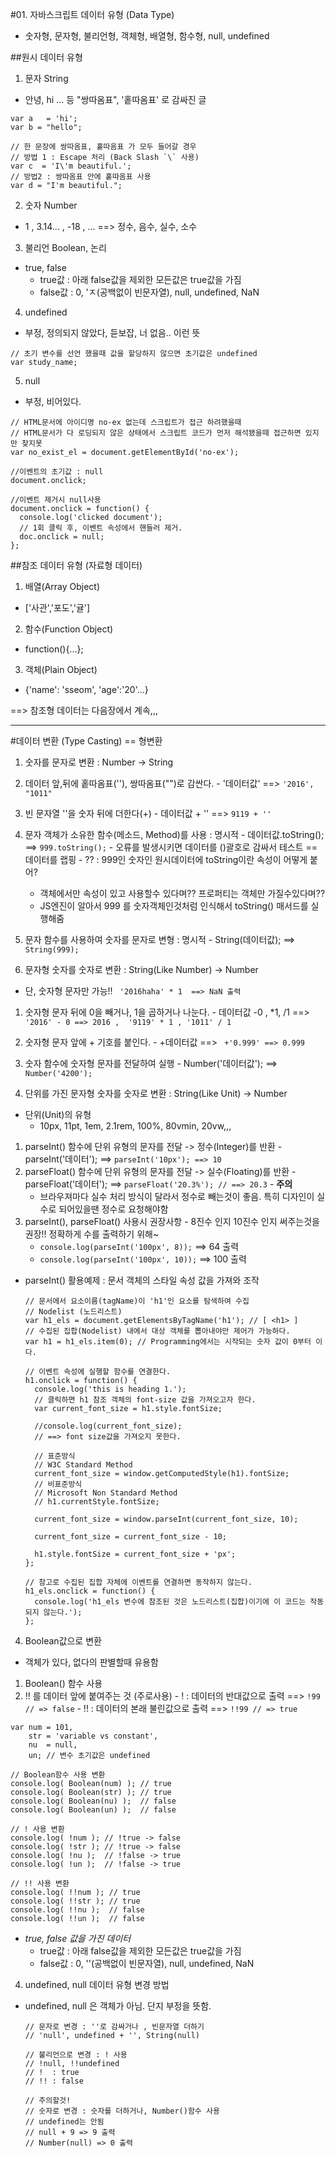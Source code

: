 #01. 자바스크립트 데이터 유형 (Data Type)
- 숫자형, 문자형, 불리언형, 객체형, 배열형, 함수형, null, undefined

##원시 데이터 유형
1. 문자 String
  - 안녕, hi ... 등  "쌍따옴표", '홑따옴표' 로 감싸진 글
  ```
  var a   = 'hi';
  var b = "hello";

  // 한 문장에 쌍따옴표, 홑따옴표 가 모두 들어갈 경우 
  // 방법 1 : Escape 처리 (Back Slash `\` 사용) 
  var c  = 'I\'m beautiful.'; 
  // 방법2 : 쌍따옴표 안에 홑따옴표 사용
  var d = "I'm beautiful.";
  ```

2. 숫자 Number
  - 1 , 3.14... , -18 , ...   ==> 정수, 음수, 실수, 소수

3. 불리언 Boolean, 논리 
  - true, false
    + true값 : 아래 false값을 제외한 모든값은 true값을 가짐
    + false값 : 0, 'ㅈ(공백없이 빈문자열), null, undefined, NaN

4. undefined 
  - 부정, 정의되지 않았다, 듣보잡, 너 없음.. 이런 뜻
  ```
  // 초기 변수를 선언 했을때 값을 할당하지 않으면 초기값은 undefined
  var study_name;
  ```

5. null
  - 부정, 비어있다.
  ```
  // HTML문서에 아이디명 no-ex 없는데 스크립트가 접근 하려했을때
  // HTML문서가 다 로딩되지 않은 상태에서 스크립트 코드가 먼저 해석됐을때 접근하면 있지만 찾지못
  var no_exist_el = document.getElementById('no-ex');

  //이벤트의 초기값 : null
  document.onclick;

  //이벤트 제거시 null사용
  document.onclick = function() {
    console.log('clicked document');
    // 1회 클릭 후, 이벤트 속성에서 핸들러 제거.
    doc.onclick = null;
  };

  ```


##참조 데이터 유형 (자료형 데이터)
1. 배열(Array Object)
  - ['사관','포도','귤']

2. 함수(Function Object)
  - function(){...};

3. 객체(Plain Object)
  - {'name': 'sseom', 'age':'20'...}

==> 참조형 데이터는 다음장에서 계속,,,

---

#데이터 변환 (Type Casting) == 형변환
1. 숫자를 문자로 변환 : Number -> String
  1. 데이터 앞,뒤에 홑따옴표(''), 쌍따옴표("")로 감싼다.
    - '데이터값' ==> ` '2016', "1011" `
  2. 빈 문자열 ''을 숫자 뒤에 더한다(+)
    - 데이터값 + '' ==>  ` 9119 + '' `
  3. 문자 객체가 소유한 함수(메소드, Method)를 사용 : 명시적
    - 데이터값.toString();  ==>  `999.toString();`
    - 오류를 발생시키면 데이터를 ()괄호로 감싸서 테스트 == 데이터를 랩핑
    - ?? : 999인 숫자인 원시데이터에 toString이란 속성이 어떻게 붙어?
      + 객체에서만 속성이 있고 사용할수 있다며?? 프로퍼티는 객체만 가질수있다며?? 
      + JS엔진이 알아서 999 를 숫자객체인것처럼 인식해서 toString() 매서드를 실행해줌
  4. 문자 함수를 사용하여 숫자를 문자로 변형 : 명시적
    - String(데이터값);  ==>  `String(999);`

2. 문자형 숫자를 숫자로 변환 : String(Like Number) -> Number
  - 단, 숫자형 문자만 가능!! ` '2016haha' * 1  ==> NaN 출력`
  1. 숫자형 문자 뒤에 0을 빼거나, 1을 곱하거나 나눈다.
    - 데이터값 -0 , *1, /1 ==>  `'2016' - 0 ==> 2016 ,  '9119' * 1 , '1011' / 1 `
  2. 숫자형 문자 앞에 + 기호를 붙인다.
    - +데이터값 ==>  `  +'0.999' ==> 0.999 `
  3. 숫자 함수에 숫자형 문자를 전달하여 실행
    - Number('데이터값'); ==>  `Number('4200');`

3. 단위를 가진 문자형 숫자를 숫자로 변환 : String(Like Unit) -> Number
  - 단위(Unit)의 유형
    + 10px, 11pt, 1em, 2.1rem, 100%, 80vmin, 20vw,,,
  1. parseInt() 함수에 단위 유형의 문자를 전달 -> 정수(Integer)를 반환
    - parseInt('데이터'); ==> `parseInt('10px'); ==> 10`
  2. parseFloat() 함수에 단위 유형의 문자를 전달 -> 실수(Floating)를 반환
    - parseFloat('데이터'); ==>  `parseFloat('20.3%'); // ==> 20.3`
    - **주의** 
      + 브라우져마다 실수 처리 방식이 달라서 정수로 빼는것이 좋음. 특히 디자인이 실수로 되어있을땐 정수로 요청해야함
  3. parseInt(), parseFloat() 사용시 권장사항
    - 8진수 인지 10진수 인지 써주는것을 권장!! 정확하게 수를 출력하기 위해~
      + `console.log(parseInt('100px', 8));` ==> 64 출력
      + `console.log(parseInt('100px', 10));` ==> 100 출력
  
  - parseInt() 활용예제 : 문서 객체의 스타일 속성 값을 가져와 조작
    ```
    // 문서에서 요소이름(tagName)이 'h1'인 요소를 탐색하여 수집
    // Nodelist (노드리스트)
    var h1_els = document.getElementsByTagName('h1'); // [ <h1> ]
    // 수집된 집합(Nodelist) 내에서 대상 객체를 뽑아내야만 제어가 가능하다.
    var h1 = h1_els.item(0); // Programming에서는 시작되는 숫자 값이 0부터 이다.
    
    // 이벤트 속성에 실행할 함수를 연결한다.
    h1.onclick = function() {
      console.log('this is heading 1.');
      // 클릭하면 h1 참조 객체의 font-size 값을 가져오고자 한다.
      var current_font_size = h1.style.fontSize;

      //console.log(current_font_size);
      // ==> font size값을 가져오지 못한다.
      
      // 표준방식
      // W3C Standard Method
      current_font_size = window.getComputedStyle(h1).fontSize;
      // 비표준방식
      // Microsoft Non Standard Method 
      // h1.currentStyle.fontSize;

      current_font_size = window.parseInt(current_font_size, 10);

      current_font_size = current_font_size - 10;

      h1.style.fontSize = current_font_size + 'px';
    };

    // 참고로 수집된 집합 자체에 이벤트를 연결하면 동작하지 않는다.
    h1_els.onclick = function() {
      console.log('h1_els 변수에 참조된 것은 노드리스트(집합)이기에 이 코드는 작동되지 않는다.');
    };
    ```

4. Boolean값으로 변환
  - 객체가 있다, 없다의 판별할때 유용함 
  1. Boolean() 함수 사용
  2. !! 를 데이터 앞에 붙여주는 것 (주로사용)
    - !  : 데이터의 반대값으로 출력 ==> `!99 // => false`
    - !! : 데이터의 본래 불린값으로 출력 ==> `!!99 // => true`
  ```
  var num = 101,
      str = 'variable vs constant',
      nu  = null,
      un; // 변수 초기값은 undefined

  // Boolean함수 사용 변환
  console.log( Boolean(num) ); // true
  console.log( Boolean(str) ); // true
  console.log( Boolean(nu) );  // false
  console.log( Boolean(un) );  // false
  
  // ! 사용 변환
  console.log( !num ); // !true -> false
  console.log( !str ); // !true -> false
  console.log( !nu );  // !false -> true
  console.log( !un );  // !false -> true

  // !! 사용 변환
  console.log( !!num ); // true
  console.log( !!str ); // true
  console.log( !!nu );  // false
  console.log( !!un );  // false

  ```

  - *true, false 값을 가진 데이터*
    + true값 : 아래 false값을 제외한 모든값은 true값을 가짐
    + false값 : 0, ''(공백없이 빈문자열), null, undefined, NaN

4. undefined, null 데이터 유형 변경 방법
- undefined, null 은 객체가 아님. 단지 부정을 뜻함.
  ```
  // 문자로 변경 : ''로 감싸거나 , 빈문자열 더하기
  // 'null', undefined + '', String(null)

  // 불리언으로 변경 : ! 사용
  // !null, !!undefined
  // !  : true
  // !! : false

  // 주의할것!
  // 숫자로 변경 : 숫자를 더하거나, Number()함수 사용 
  // undefined는 안됨
  // null + 9 => 9 출력
  // Number(null) => 0 출력
  ```
